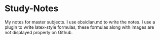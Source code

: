 # Study-Notes
My notes for master subjects. I use obsidian.md to write the notes. I use a plugin to write latex-style formulas, these formulas along with images are not displayed properly on Github.